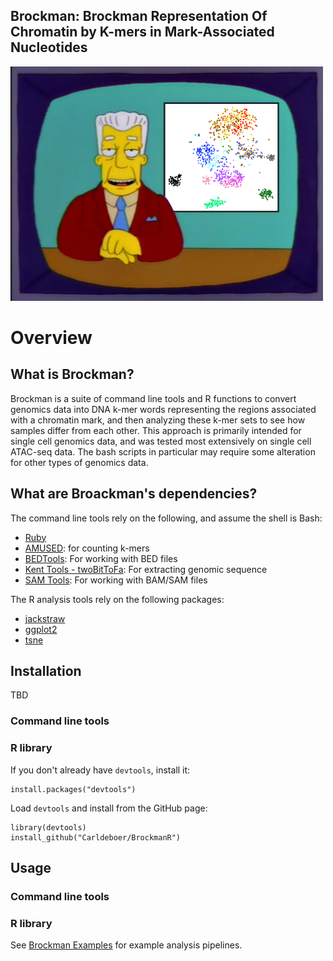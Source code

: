 ## Brockman: Brockman Representation Of Chromatin by K-mers in Mark-Associated Nucleotides
![Kenny B](/images/g4160.png)

# Overview
## What is Brockman?
Brockman is a suite of command line tools and R functions to convert genomics data into DNA k-mer words representing the regions associated with a chromatin mark, and then analyzing these k-mer sets to see how samples differ from each other.
This approach is primarily intended for single cell genomics data, and was tested most extensively on single cell ATAC-seq data. The bash scripts in particular may require some alteration for other types of genomics data.

## What are Broackman's dependencies?
The command line tools rely on the following, and assume the shell is Bash:
* [Ruby](https://www.ruby-lang.org/en/)
* [AMUSED](https://github.com/Carldeboer/AMUSED): for counting k-mers
* [BEDTools](http://bedtools.readthedocs.io/en/latest/): For working with BED files
* [Kent Tools - twoBitToFa](http://hgdownload.soe.ucsc.edu/admin/exe/linux.x86_64/): For extracting genomic sequence
* [SAM Tools](http://samtools.sourceforge.net/): For working with BAM/SAM files

The R analysis tools rely on the following packages:
* [jackstraw](https://cran.r-project.org/web/packages/jackstraw/jackstraw.pdf)
* [ggplot2](https://cran.r-project.org/web/packages/ggplot2/ggplot2.pdf)
* [tsne](https://cran.r-project.org/web/packages/tsne/tsne.pdf)

## Installation
TBD
### Command line tools


### R library

If you don't already have `devtools`, install it:
```
install.packages("devtools")
```

Load `devtools` and install from the GitHub page:

```
library(devtools)
install_github("Carldeboer/BrockmanR")
```


## Usage

### Command line tools

### R library
See [Brockman Examples](brockman_examples.md) for example analysis pipelines.
